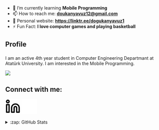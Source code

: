 ## 

- 🌱 I’m currently learning **Mobile Programming**
- 📫 How to reach me: **doukanyavuz12@gmail.com**
- 🤳 Personal website: **https://linktr.ee/dogukanyavuz1**
- ⚡️ Fun Fact: **I love computer games and playing basketball**

## Profile 

###
I am an active 4th year student in Computer Engineering Departmant at Atatürk University. I am interested in the Mobile Programming.

![](https://komarev.com/ghpvc/?username=Yavuz341&color=green)

## Connect with me:

[![website](./linkedin-light.svg)](https://www.linkedin.com/in/dogukan-yavuz1/#gh-light-mode-only)
[![website](./linkedin-dark.svg)](https://www.linkedin.com/in/dogukan-yavuz1/#gh-dark-mode-only)

<details>
  <summary>:zap: GitHub Stats</summary>
<p align="center">
  <p>
  <a href="https://github.com/Yavuz341?tab=repositories" target="_blank">
  <img src="https://github-readme-stats.vercel.app/api/top-langs/?username=Yavuz341&hide=python&layout=compact&show_icons=true&theme=tokyonight">
  </a>
  </p>
  <p>
    <a href="https://github.com/Yavuz341" target="_blank">
    <img src="https://github-readme-stats.vercel.app/api?username=Yavuz341&count_private=true&show_icons=true&theme=tokyonight">
      </a>
  </p>
</p>
</details>
